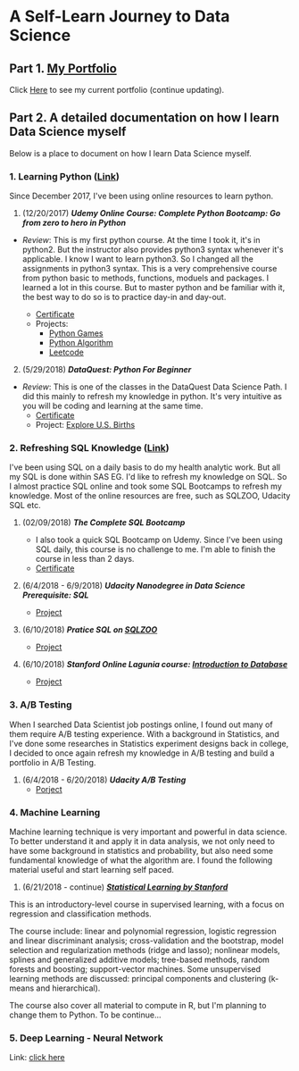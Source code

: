 # A Self-Learn Journey to Data Science

## Part 1. [My Portfolio](https://github.com/KarenJF/DataScience/tree/master/Portfolio)
Click [Here](https://github.com/KarenJF/DataScience/tree/master/Portfolio) to see my current portfolio (continue updating).

## Part 2. A detailed documentation on how I learn Data Science myself
Below is a place to document on how I learn Data Science myself.

### 1. Learning Python ([Link](https://github.com/KarenJF/DataScience/tree/master/Learn_Python))
Since December 2017, I've been using online resources to learn python. 
1. (12/20/2017) **_Udemy Online Course: Complete Python Bootcamp: Go from zero to hero in Python_**
* _Review_: This is my first python course. At the time I took it, it's in python2. But the instructor also provides python3 syntax whenever it's applicable. I know I want to learn python3. So I changed all the assignments in python3 syntax. This is a very comprehensive course from python basic to methods, functions, moduels and packages. I learned a lot in this course. But to master python and be familiar with it, the best way to do so is to practice day-in and day-out. 

    - [Certificate](https://www.udemy.com/certificate/UC-5EIRXTI7/)
    - Projects: 
        - [Python Games](https://github.com/KarenJF/Python-Games)
        - [Python Algorithm](https://github.com/KarenJF/Python-Algorithm)
        - [Leetcode](https://github.com/KarenJF/Leetcode)
    
2. (5/29/2018) **_DataQuest: Python For Beginner_**
* _Review_: This is one of the classes in the DataQuest Data Science Path. I did this mainly to refresh my knowledge in python. It's very intuitive as you will be coding and learning at the same time. 
    - [Certificate](https://github.com/KarenJF/DataScience/blob/master/Learn_Python/Jiaqi_Fang_Python_Beginner_DataQuest.pdf)
    - Project: [Explore U.S. Births](https://github.com/KarenJF/DataScience/blob/master/Learn_Python/Explore_US_Births.ipynb)

### 2. Refreshing SQL Knowledge ([Link](https://github.com/KarenJF/DataScience/tree/master/SQL)) 
I've been using SQL on a daily basis to do my health analytic work. But all my SQL is done within SAS EG. I'd like to refresh my knowledge on SQL. So I almost practice SQL online and took some SQL Bootcamps to refresh my knowledge. Most of the online resources are free, such as SQLZOO, Udacity SQL etc. 

1. (02/09/2018) **_The Complete SQL Bootcamp_**
    - I also took a quick SQL Bootcamp on Udemy. Since I've been using SQL daily, this course is no challenge to me. I'm able to finish the course in less than 2 days.
    - [Certificate](https://www.udemy.com/certificate/UC-QYNIOPI2/)

2. (6/4/2018 - 6/9/2018) **_Udacity Nanodegree in Data Science Prerequisite: SQL_**
    - [Project](https://github.com/KarenJF/DataScience/tree/master/SQL/Udacity_SQL)
    
3. (6/10/2018) **_Pratice SQL on [SQLZOO](http://sqlzoo.net/wiki/SQL_Tutorial)_**
    - [Project](https://github.com/KarenJF/DataScience/tree/master/SQL/SQLZOO)

4. (6/10/2018) **_Stanford Online Lagunia course: [Introduction to Database](https://lagunita.stanford.edu/courses/Engineering/db/2014_1/about)_**
    - [Project](https://github.com/KarenJF/DataScience/tree/master/SQL/Stanford_Intro_to_DB)
    
### 3. A/B Testing
When I searched Data Scientist job postings online, I found out many of them require A/B testing experience. With a background in Statistics, and I've done some researches in Statistics experiment designs back in college, I decided to once again refresh my knowledge in A/B testing and build a portfolio in A/B Testing. 

1. (6/4/2018 - 6/20/2018) **_Udacity A/B Testing_**
    - [Porject](https://github.com/KarenJF/DataScience/tree/master/Portfolio/AB_Testing)
    
### 4. Machine Learning
Machine learning technique is very important and powerful in data science. To better understand it and apply it in data analysis, we not only need to have some background in statistics and probability, but also need some fundamental knowledge of what the algorithm are. I found the following material useful and start learning self paced.

1. (6/21/2018 - continue) **_[Statistical Learning by Stanford](https://lagunita.stanford.edu/courses/HumanitiesSciences/StatLearning/Winter2016/about)_**

This is an introductory-level course in supervised learning, with a focus on regression and classification methods. 

The course include: linear and polynomial regression, logistic regression and linear discriminant analysis; cross-validation and the bootstrap, model selection and regularization methods (ridge and lasso); nonlinear models, splines and generalized additive models; tree-based methods, random forests and boosting; support-vector machines. Some unsupervised learning methods are discussed: principal components and clustering (k-means and hierarchical).

The course also cover all material to compute in R, but I'm planning to change them to Python. To be continue...

### 5. Deep Learning - Neural Network
Link: [click here](https://github.com/KarenJF/DataScience/tree/master/Portfolio/DeepLearning)
